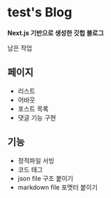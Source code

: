 # test's Blog

**Next.js 기반으로 생성한 깃헙 블로그**

남은 작업

## 페이지

- 리스트
- 어바웃
- 포스트 목록
- 댓글 기능 구현

## 기능

- 정적파일 서빙
- 코드 태그
- json file 구조 붙이기
- markdown file 포맷터 붙이기
